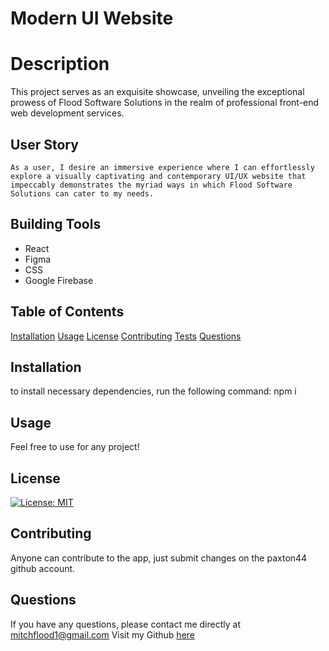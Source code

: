# Modern UI Website

# Description

This project serves as an exquisite showcase, unveiling the exceptional prowess of Flood Software Solutions in the realm of professional front-end web development services.

## User Story
<pre><code>As a user, I desire an immersive experience where I can effortlessly explore a visually captivating and contemporary UI/UX website that impeccably demonstrates the myriad ways in which Flood Software Solutions can cater to my needs.
</code></pre>

## Building Tools 

 * React 
 * Figma
 * CSS
 * Google Firebase

## Table of Contents
[Installation](#Installation)
[Usage](#Usage)
[License](#License)
[Contributing](#Contributing)
[Tests](#Tests)
[Questions](#Questions)
## Installation 
to install necessary dependencies, run the following command:
npm i 
## Usage 
Feel free to use for any project!
## License 
[![License: MIT](https://img.shields.io/badge/License-MIT-yellow.svg)](https://opensource.org/licenses/MIT)
## Contributing 
Anyone can contribute to the app, just submit changes on the paxton44 github account.
## Questions
If you have any questions, please contact me directly at mitchflood1@gmail.com 
Visit my Github [here](https://github.com/paxton44)
<!-- ## Demo Link
Click [Here](https://mitch-flood-react-dashboard.web.app/) for a live demo -->


